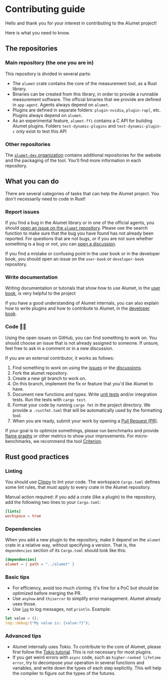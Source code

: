 # Contributing guide

Hello and thank you for your interest in contributing to the Alumet project!

Here is what you need to know.

## The repositories

### Main repository (the one you are in)

This repository is divided in several parts:
- The `alumet` crate contains the core of the measurement tool, as a Rust library.
- Binaries can be created from this library, in order to provide a runnable measurement software. The official binaries that we provide are defined in `app-agent`. Agents always depend on `alumet`.
- Plugins are defined in separate folders: `plugin-nvidia`, `plugin-rapl`, etc. Plugins always depend on `alumet`.
- As an experimental feature, `alumet-ffi` contains a C API for building Alumet plugins.
Folders `test-dynamic-plugins` and `test-dynamic-plugin-c` only exist to test this API

### Other repositories

The [`alumet-dev` organization](https://github.com/alumet-dev) contains additional repositories for the website and the packaging of the tool. You'll find more information in each repository.

## What you can do

There are several categories of tasks that can help the Alumet project. You don't necessarily need to code in Rust!

### Report issues

If you find a bug in the Alumet library or in one of the official agents, you should [open an issue on the `alumet` repository](https://github.com/alumet-dev/alumet/issues). Please use the search function to make sure that the bug you have found has not already been reported. For questions that are not bugs, or if you are not sure whether something is a bug or not, you can [open a discussion](https://github.com/alumet-dev/alumet/discussions).

If you find a mistake or confusing point in the user book or in the developer book, you should open an issue on the `user-book` or `developer-book` repository.

### Write documentation

Writing documentation or tutorials that show how to use Alumet, in the [user book](https://github.com/alumet-dev/user-book), is very helpful to the project

If you have a good understanding of Alumet internals, you can also explain how to write plugins and how to  contribute to Alumet, in the [developer book](https://github.com/alumet-dev/developer-book).

### Code 🧑‍💻

Using the open issues on GitHub, you can find something to work on. You should choose an issue that is not already assigned to someone. If unsure, feel free to ask in a comment or in a new discussion.

If you are an external contributor, it works as follows:
1. Find something to work on using the [issues](https://github.com/alumet-dev/alumet/issues) or the [discussions](https://github.com/alumet-dev/alumet/discussions).
2. Fork the alumet repository.
3. Create a new git branch to work on.
4. On this branch, implement the fix or feature that you'd like Alumet to have.
5. Document new functions and types. Write [unit tests](https://doc.rust-lang.org/rust-by-example/testing/unit_testing.html) and/or integration tests. Run the tests with `cargo test`.
6. Format your code by running `cargo fmt` in the project directory. We provide a `.rustfmt.toml` that will be automatically used by the formatting tool.
7. When you are ready, submit your work by opening a [Pull Request (PR)](https://github.com/alumet-dev/alumet/pulls).

If your goal is to optimize somethings, please run benchmarks and provide [flame graphs](https://github.com/killercup/cargo-flamegraph) or other metrics to show your improvements. For micro-benchmarks, we recommend the tool [Criterion](https://bheisler.github.io/criterion.rs/book/index.html).

## Rust good practices

### Linting

You should use [Clippy](https://doc.rust-lang.org/stable/clippy/index.html) to lint your code. The workspace `Cargo.toml` defines some lint rules, that must apply to every crate in the Alumet repository.

Manual action required: if you add a crate (like a plugin) to the repository, add the following two lines to your `Cargo.toml`:

```toml
[lints]
workspace = true
```

### Dependencies

When you add a new plugin to the repository, make it depend on the `alumet` crate in a relative way, without specifying a version. That is, the `dependencies` section of its `Cargo.toml` should look like this:

```toml
[dependencies]
alumet = { path = "../alumet" }
```

### Basic tips

- For efficiency, avoid too much cloning. It's fine for a PoC but should be optimized before merging the PR.
- Use `anyhow` and `thiserror` to simplify error management. Alumet already uses those.
- Use [`log`](https://docs.rs/log/latest/log/) to log messages, not `println`. Example:

```rs
let value = ();
log::debug!("My value is: {value:?}");
```

### Advanced tips

- Alumet internally uses Tokio. To contribute to the core of Alumet, please first follow the [Tokio tutorial](https://tokio.rs/tokio/tutorial). This is not necessary for most plugins.
- If you get weird errors with `async` code, such as `higher-ranked lifetime error`, try to decompose your operation in several functions and variables, and write down the types of each step explicitly. This will help the compiler to figure out the types of the futures.
